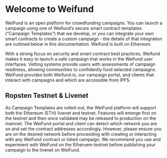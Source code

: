 # Welcome to Weifund

WeiFund is an open platform for crowdfunding campaigns. You can launch a campaign using one of Weifund’s secure smart contract templates (“Campaign Templates”) that we develop, or you can integrate your own smart contracts to create a custom campaign - the details of that integration are outlined below in this documentation. Weifund is built on Ethereum.

With a strong focus on security and smart contract best practices, Weifund makes it easy to launch a safe campaign that works in the Weifund user interfaces. Vetting systems provide users with assessments of campaign readiness, allowing communities to confidently fund selected campaigns. WeiFund provides both Weifund.io, our campaign portal, and clients that interact with campaigns and which are accessible from IPFS.

## Ropsten Testnet & Livenet
As Campaign Templates are rolled-out, the WeiFund platform will support both the Ethereum (ETH) livenet and testnet. Features will emerge first on the testnet and then once validated may be released to production on the mainnet. The WeiFund portal and client can detect which network you are on and set the contract addresses accordingly. However, please ensure you are on the desired network before proceeding with creating or interacting with any WeiFund contract or listed campaign. We recommend you use and experiment with WeiFund on the Etheruem testnet before publishing your campaign to the livenet on WeiFund.
